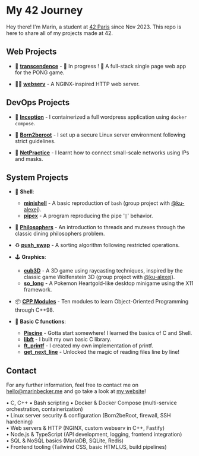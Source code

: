 # My 42 Journey

Hey there! I'm Marin, a student at [42 Paris](https://42.fr) since Nov 2023. This repo is here to share all of my projects made at 42. 

## Web Projects

- 🚀 [**transcendence**](./https://github.com/42mates/transcendence/) - 🚧 In progress ! 🚧 A full-stack single page web app for the PONG game.

- 🤵‍♂️ [**webserv**](./https://github.com/42mates/webserv/) - A NGINX-inspired HTTP web server.


## DevOps Projects

- 🐳 [**Inception**](./devops/inception/) - I containerized a full wordpress application using `docker compose`.

- 🌱 [**Born2beroot**](./devops/born2beroot/) - I set up a secure Linux server environment following strict guidelines.

- 🛜 [**NetPractice**](./devops/netpractice/) - I learnt how to connect small-scale networks using IPs and masks.


## System Projects
- 🐚 **Shell**: 
	- [**minishell**](https://github.com/42mates/minishell/) - A basic reproduction of `bash` (group project with [@ku-alexej](https://github.com/ku-alexej)).
	- [**pipex**](./system/pipex/) - A program reproducing the pipe '`|`' behavior.

- 🧵 [**Philosophers**](./system/philosophers/) - An introduction to threads and mutexes through the classic dining philosophers problem.

- ♻️ [**push_swap**](./system/push_swap/) - A sorting algorithm following restricted operations.

- 🕹️ **Graphics**:
	- [**cub3D**](https://github.com/42mates/cub3D) - A 3D game using raycasting techniques, inspired by the classic game Wolfenstein 3D (group project with [@ku-alexej](https://github.com/ku-alexej)).
	- [**so_long**](./system/so_long/) - A Pokemon Heartgold-like desktop minigame using the X11 framework.  

- 📦 [**CPP Modules**](./system/cpp-modules/) - Ten modules to learn Object-Oriented Programming through C++98.

- 🐣 **Basic C functions**:
	- [**Piscine**](./system/piscine/) - Gotta start somewhere! I learned the basics of C and Shell.
	- [**libft**](./system/libft/) - I built my own basic C library.
	- [**ft_printf**](./system/printf/) - I created my own implementation of printf.
	- [**get_next_line**](./system/get_next_line/) - Unlocked the magic of reading files line by line!

## Contact

For any further information, feel free to contact me on [hello@marinbecker.me](mailto:hello@marinbecker.me) and go take a look at [my website](https://www.marinbecker.me)!

<!--## Still here ?!

You manage to read this entire presentation, congrats !   
Here's a cool meme for you to look at :
<div align="center">
	<img src="./.utils/media/meme-line42.jpg" alt="Cool Meme">
</div>-->

• C, C++
• Bash scripting
• Docker & Docker Compose (multi-service orchestration, containerization)  
• Linux server security & configuration (Born2beRoot, firewall, SSH hardening)  
• Web servers & HTTP (NGINX, custom webserv in C++, Fastify)  
• Node.js & TypeScript (API development, logging, frontend integration)  
• SQL & NoSQL basics (MariaDB, SQLite, Redis)  
• Frontend tooling (Tailwind CSS, basic HTML/JS, build pipelines)